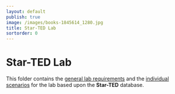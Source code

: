 ```yaml
---
layout: default
publish: true
image: /images/books-1845614_1280.jpg
title: Star-TED Lab
sortorder: 0
---
```

# Star-TED Lab

This folder contains the [general lab requirements](Lab-Requirements) and the [individual scenarios](Lab-ProjectSelection) for the lab based upon the **Star-TED** database.
